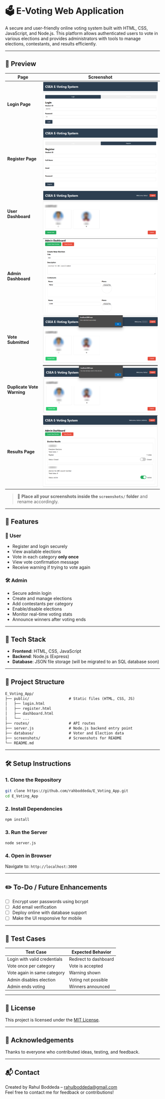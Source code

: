 # 🗳️ E-Voting Web Application

A secure and user-friendly online voting system built with HTML, CSS, JavaScript, and Node.js. This platform allows authenticated users to vote in various elections and provides administrators with tools to manage elections, contestants, and results efficiently.

---

## 📸 Preview

| Page                       | Screenshot                                                  |
| -------------------------- | ----------------------------------------------------------- |
| **Login Page**             | ![Login Page](./screenshots/login.png)                      |
| **Register Page**          | ![Register Page](./screenshots/register.png)                |
| **User Dashboard**         | ![User Dashboard](./screenshots/user_dashboard.png)         |
| **Admin Dashboard**        | ![Admin Dashboard](./screenshots/admin_dashboard.png)       |
| **Vote Submitted**         | ![Vote Submitted](./screenshots/vote_submitted.png)         |
| **Duplicate Vote Warning** | ![Vote Twice Warning](./screenshots/vote_twice_warning.png) |
| **Results Page**           | ![Results](./screenshots/results.png)                       |

> 📁 **Place all your screenshots inside the `screenshots/` folder** and rename accordingly.

---

## 🚀 Features

### 👤 User

- Register and login securely
- View available elections
- Vote in each category **only once**
- View vote confirmation message
- Receive warning if trying to vote again

### 🛠️ Admin

- Secure admin login
- Create and manage elections
- Add contestants per category
- Enable/disable elections
- Monitor real-time voting stats
- Announce winners after voting ends

---

## 🧱 Tech Stack

- **Frontend**: HTML, CSS, JavaScript
- **Backend**: Node.js (Express)
- **Database**: JSON file storage (will be migrated to an SQL database soon)

---

## 📂 Project Structure

```
E_Voting_App/
├── public/                  # Static files (HTML, CSS, JS)
│   ├── login.html
│   ├── register.html
│   ├── dashboard.html
│   └── ...
├── routes/                  # API routes
├── server.js                # Node.js backend entry point
├── database/                # Voter and Election data
├── screenshots/             # Screenshots for README
└── README.md
```

---

## 🛠️ Setup Instructions

### 1. Clone the Repository

```bash
git clone https://github.com/rahboddeda/E_Voting_App.git
cd E_Voting_App
```

### 2. Install Dependencies

```bash
npm install
```

### 3. Run the Server

```bash
node server.js
```

### 4. Open in Browser

Navigate to: `http://localhost:3000`

---

## ✏️ To-Do / Future Enhancements

- [ ] Encrypt user passwords using bcrypt
- [ ] Add email verification
- [ ] Deploy online with database support
- [ ] Make the UI responsive for mobile

---

## 🧪 Test Cases

| Test Case                    | Expected Behavior     |
| ---------------------------- | --------------------- |
| Login with valid credentials | Redirect to dashboard |
| Vote once per category       | Vote is accepted      |
| Vote again in same category  | Warning shown         |
| Admin disables election      | Voting not possible   |
| Admin ends voting            | Winners announced     |

---

## 📄 License

This project is licensed under the [MIT License](LICENSE).

---

## 🙌 Acknowledgements

Thanks to everyone who contributed ideas, testing, and feedback.

---

## 📬 Contact

Created by Rahul Boddeda – rahulboddeda@gmail.com  
Feel free to contact me for feedback or contributions!

